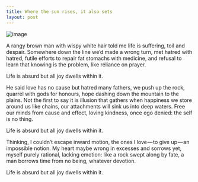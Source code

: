 ```yaml
---
title: Where the sun rises, it also sets
layout: post
---
```

![image](/assets/images/where_the_sun_rises.jpeg)

A rangy brown man with wispy white hair
told me life is suffering, toil and despair.
Somewhere down the line we’d made a wrong turn,
met hatred with hatred, futile efforts to repair
fat stomachs with medicine, and refusal to learn
that knowing is the problem, like reliance on prayer.

Life is absurd but all joy dwells within it.

He said love has no cause but hatred many fathers,
we push up the rock, quarrel with gods for honours,
hope dashing down the mountain to the plains.
Not the first to say it is illusion that gathers
when happiness we store around us like chains,
our attachments will sink us into deep waters.
Free our minds from cause and effect, loving
kindness, once ego denied: the self is no thing.

Life is absurd but all joy dwells within it.

Thinking, I couldn’t escape inward motion,
the ones I love — to give up — an impossible notion.
My heart maybe wrong in excesses and sorrows
yet, myself purely rational, lacking emotion:
like a rock swept along by fate, a man borrows
time from no being, whatever devotion.

Life is absurd but all joy dwells within it.